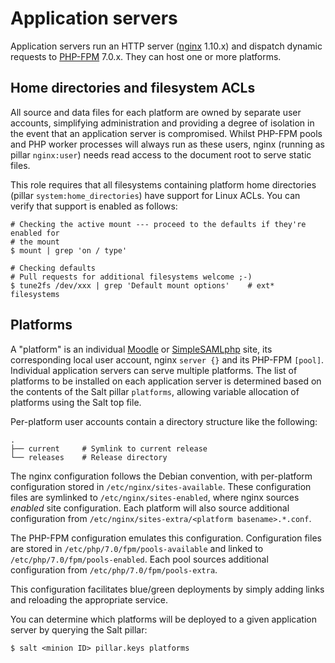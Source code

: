 # Application servers

Application servers run an HTTP server ([nginx](https://nginx.org/) 1.10.x) and dispatch dynamic requests to [PHP-FPM](http://php.net/manual/en/install.fpm.php) 7.0.x. They can host one or more platforms.

## Home directories and filesystem ACLs

All source and data files for each platform are owned by separate user accounts, simplifying administration and providing a degree of isolation in the event that an application server is compromised. Whilst PHP-FPM pools and PHP worker processes will always run as these users, nginx (running as pillar `nginx:user`) needs read access to the document root to serve static files.

This role requires that all filesystems containing platform home directories (pillar `system:home_directories`) have support for Linux ACLs. You can verify that support is enabled as follows:

```
# Checking the active mount --- proceed to the defaults if they're enabled for
# the mount
$ mount | grep 'on / type'

# Checking defaults
# Pull requests for additional filesystems welcome ;-)
$ tune2fs /dev/xxx | grep 'Default mount options'    # ext* filesystems
```

## Platforms

A "platform" is an individual [Moodle](moodle.md) or [SimpleSAMLphp](saml.md) site, its corresponding local user account, nginx `server {}` and its PHP-FPM `[pool]`. Individual application servers can serve multiple platforms. The list of platforms to be installed on each application server is determined based on the contents of the Salt pillar `platforms`, allowing variable allocation of platforms using the Salt top file.

Per-platform user accounts contain a directory structure like the following:

```
.
├── current     # Symlink to current release
└── releases    # Release directory
```

The nginx configuration follows the Debian convention, with per-platform configuration stored in `/etc/nginx/sites-available`. These configuration files are symlinked to `/etc/nginx/sites-enabled`, where nginx sources _enabled_ site configuration. Each platform will also source additional configuration from `/etc/nginx/sites-extra/<platform basename>.*.conf`.

The PHP-FPM configuration emulates this configuration. Configuration files are stored in `/etc/php/7.0/fpm/pools-available` and linked to `/etc/php/7.0/fpm/pools-enabled`. Each pool sources additional configuration from `/etc/php/7.0/fpm/pools-extra`.

This configuration facilitates blue/green deployments by simply adding links and reloading the appropriate service.

You can determine which platforms will be deployed to a given application server by querying the Salt pillar:

```
$ salt <minion ID> pillar.keys platforms
```
